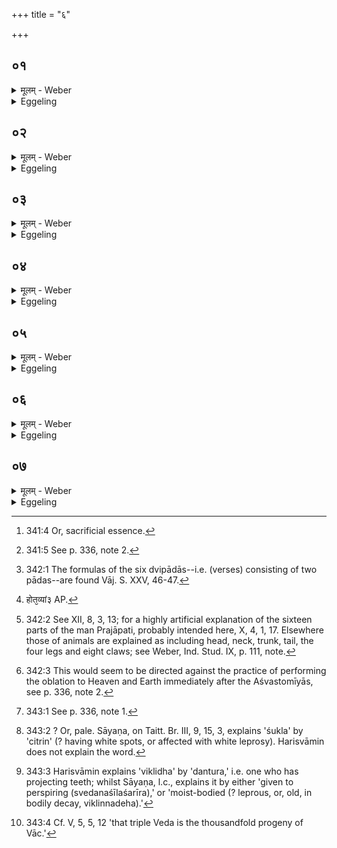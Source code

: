 +++
title = "६"

+++






##  ०१
<details><summary>मूलम् - Weber</summary>

अ᳘श्वस्य वा आ᳘लब्धस्य॥  
मे᳘ध उ᳘दक्रामत्त᳘दश्वस्तोमी᳘यमभवद्य᳘दश्वस्तोमी᳘यं जुहोत्य᳘श्वमेव मे᳘धसा स᳘मर्धयति॥
</details>

<details><summary>Eggeling</summary>

1. When the horse was slaughtered, the life-sap [^egg_871] went out of it; it became the Aśvastomīya (set of oblations [^egg_872]): when he offers the Aśvastomīya (oblations) he indeed supplies the horse with life-sap.

[^egg_871]: 341:4 Or, sacrificial essence.

[^egg_872]: 341:5 See p. 336, note 2.
</details>


##  ०२
<details><summary>मूलम् - Weber</summary>

आ᳘ज्येन जुहोति॥  
मे᳘धो वा आ᳘ज्यम् मे᳘धोऽश्वस्तोमी᳘यम् मे᳘धसैॗवास्मिंस्तन्मे᳘धो दधात्या᳘ज्येन जुहोत्येतद्वै᳘ देवा᳘नाम् प्रियं धा᳘म यदा᳘ज्यम् प्रिये᳘णैॗवैनान्धा᳘म्ना स᳘मर्धयति॥
</details>

<details><summary>Eggeling</summary>

2. He performs it with ghee; for ghee is life-sap, and the Aśvastomīya is life-sap: by means of life-sap

he thus puts life-sap into it. He performs with ghee, for that--to wit, ghee--is the favourite resource of the gods: he thus supplies them with their favourite resource.
</details>


##  ०३
<details><summary>मूलम् - Weber</summary>

अश्वस्तोमी᳘यᳫं हुत्वा द्वि᳘पदा जुहोति॥  
अ᳘श्वो वा᳘ अश्वस्तोमी᳘यम् पु᳘रुषो द्वि᳘पदा द्विपाद्वै पु᳘रुषो द्वि᳘प्रतिष्ठस्त᳘देनम् प्रतिष्ठ᳘या स᳘मर्धयति॥
</details>

<details><summary>Eggeling</summary>

3. Having performed the Aśvastomīya (set of) oblations, he offers the Dvipadās [^egg_873]; for the Aśvastomīya is the horse, and the Dvipadā is man, for man is two-footed (dvipād), supported on two (feet): he thus supplies him with a support.

[^egg_873]: 342:1 The formulas of the six dvipādās--i.e. (verses) consisting of two pādas--are found Vāj. S. XXV, 46-47.
</details>


##  ०४
<details><summary>मूलम् - Weber</summary>

त᳘दाहुः॥  
अश्वस्तोमी᳘यम् पू᳘र्वᳫं होतव्यां३ [^wbr_1] द्विप᳘दा३ इ᳘ति पश᳘वो वा᳘ अश्वस्तोमी᳘यम् पु᳘रुषो द्वि᳘पदा य᳘दश्वस्तोमी᳘यᳫं हुत्वा द्वि᳘पदा जुहो᳘ति त᳘स्मात्पु᳘रुष उप᳘रिष्टात्पशूनधितिष्ठति॥  

[^wbr_1]: होत᳘व्यां३ AP.
</details>

<details><summary>Eggeling</summary>

4. Concerning this they say, 'Is the Aśvastomīya to be offered first, or the Dvipadā?' The Aśvastomīya, surely, is cattle, and the Dvipadā is man: inasmuch as he performs the Dvipadās after performing the Aśvastomīya, man subsequently establishes himself amongst cattle.
</details>


##  ०५
<details><summary>मूलम् - Weber</summary>

षो᳘डशाश्वस्तोमी᳘या जुहोति॥  
षो᳘डशकला वै᳘ पश᳘वः सा᳘ पशूनाम् मा᳘त्रा पशू᳘नेन मा᳘त्रया स᳘मर्धयति यत्क᳘नीयसीर्वा भू᳘यसीर्वा जुहुया᳘त्पशून्मा᳘त्रया व्य᳘र्धयेत्षो᳘डश जुहोति षो᳘डशकला वै᳘ पश᳘वः सा᳘ पशूनाम् मा᳘त्रा पशू᳘नेव मा᳘त्रया स᳘मर्धयतिॗ नान्या᳘मुत्तमामा᳘हुतिं जुहोति य᳘दन्या᳘मुत्तमामा᳘हुतिं जुहुया᳘त्प्रतिष्ठा᳘यै च्यवेत द्वि᳘पदा उत्तमा᳘ जुहोति प्रतिष्ठा वै द्वि᳘पदाः प्र᳘त्येव᳘ तिष्ठति जुम्बका᳘य स्वाहे᳘त्यवभृथ᳘ उत्तमामा᳘हुतिं जुहोति व᳘रुणो वै᳘ जुम्बकः᳘ साक्षा᳘देव व᳘रुणम᳘वयजते शुक्ल᳘स्य खलते᳘र्विक्लिधस्य पिङ्गाक्ष᳘स्य मूर्ध᳘नि जुहोत्येतद्वै व᳘रुणस्य रूपं᳘ रूपे᳘णैव व᳘रुणम᳘वयजते॥
</details>

<details><summary>Eggeling</summary>

5. Sixteen Aśvastomīya oblations he performs, for animals (cattle) consist of sixteen parts [^egg_874]: that is the measure of cattle, and he thus supplies cattle with their (right) measure; Were he to offer either less or more, he would deprive cattle of their (right) measure. Sixteen he offers, for cattle consist of sixteen parts: that is the measure of cattle, and he thus supplies cattle with their (right) measure. He offers no other as a final oblation [^egg_875]: were he to offer another as a final oblation, he would lose

[^egg_874]: 342:2 See XII, 8, 3, 13; for a highly artificial explanation of the sixteen parts of the man Prajāpati, probably intended here, X, 4, 1, 17. Elsewhere those of animals are explained as including head, neck, trunk, tail, the four legs and eight claws; see Weber, Ind. Stud. IX, p. 111, note.

[^egg_875]: 342:3 This would seem to be directed against the practice of performing the oblation to Heaven and Earth immediately after the Aśvastomīyās, see p. 336, note 2.

his support. The Dvipadās he offers last, for Dvipadās are a support: he thus finds a support (establishes himself). With, 'To Jumbaka hail!' he offers, at the purificatory bath, the last oblation [^egg_876]; for Jumbaka is Varuṇa: by sacrifice he thus manifestly redeems himself from Varuṇa. He offers it on the head of a white-spotted [^egg_877], baldheaded (man) with protruding teeth [^egg_878] and reddish brown eyes; for that is Varuṇa's form: by (that) form (of his) he thus redeems himself from Varuṇa.

[^egg_876]: 343:1 See p. 336, note 1.

[^egg_877]: 343:2 ? Or, pale. Sāyaṇa, on Taitt. Br. III, 9, 15, 3, explains 'śukla' by 'citrin' (? having white spots, or affected with white leprosy). Harisvāmin does not explain the word.

[^egg_878]: 343:3 Harisvāmin explains 'viklidha' by 'dantura,' i.e. one who has projecting teeth; whilst Sāyaṇa, l.c., explains it by either 'given to perspiring (svedanaśīlaśarīra),' or 'moist-bodied (? leprous, or, old, in bodily decay, viklinnadeha).'
</details>


##  ०६
<details><summary>मूलम् - Weber</summary>

द्वा᳘दश ब्रह्मौदना᳘नुत्था᳘य नि᳘र्वपति॥  
द्वादश᳘भिर्वे᳘ष्टिभिर्यजते त᳘दाहुर्यज्ञ᳘स्य वा᳘ एत᳘द्रूपं यदि᳘ष्टयो यदि᳘ष्टिभिर्य᳘जेतोपना᳘मुक एनं यज्ञः᳘ स्यात्पा᳘पीयांस्तु᳘ स्याद्यात᳘यामानि वा᳘ एत᳘दीजान᳘स्य छ᳘न्दांसि भवन्ति ता᳘नि कि᳘मेता᳘वदाशु प्र᳘युञ्जीत स᳘र्वा वै स᳘ᳫं᳘स्थिते यज्ञे वा᳘गाप्यते सा᳘त्राप्ता यात᳘याम्नी भवति क्रूरी᳘कृतेव हि भ᳘वत्य᳘रुष्कृता वाग्वै᳘ यज्ञस्त᳘स्मान्न प्र᳘युञ्जीते᳘ति॥
</details>

<details><summary>Eggeling</summary>

6. Having stepped out (of the water) he prepares twelve messes of cooked rice for the priests, or performs twelve ishṭis. Concerning this they say, 'These to wit, ishṭis--are a form of sacrifice: were he to perform ishṭis, the sacrifice would be ready to incline towards him; but he would become the worse for it, for, surely, of exhausted strength now are the metres (offering formulas) of him who has performed the Soma-sacrifice;--how could he make use of them so soon? For when the sacrifice is complete, Vāc (speech and sacred writ [^egg_879]) is wholly gained, and, being gained, it now is exhausted in strength, and, as it were, wounded and mangled; but sacrifice is speech: hence he should not make use of it.'

[^egg_879]: 343:4 Cf. V, 5, 5, 12 'that triple Veda is the thousandfold progeny of Vāc.'
</details>


##  ०७
<details><summary>मूलम् - Weber</summary>

द्वा᳘दशैव᳘ ब्रह्मौदना᳘नुत्था᳘य नि᳘र्वपेत्॥  
प्रजा᳘पतिर्वा᳘ ओदनः᳘ प्रजा᳘पतिः संवत्सरः᳘ प्रजा᳘पतिर्यज्ञः᳘ संवत्सर᳘मेव᳘ यज्ञ᳘माप्नोत्युपना᳘मुक एनं यज्ञो᳘ भवति न पा᳘पीयान्भवति॥
</details>
<details><summary>Eggeling</summary>

7. Having stepped out (of the water) he should certainly prepare twelve messes of rice for the priests; for cooked rice is Prajāpati, and Prajāpati is the year, Prajāpati is the sacrifice: it is the year, the sacrifice, he thus gains, and the sacrifice becomes ready to incline towards him, and he does not become the worse for it.
</details>


